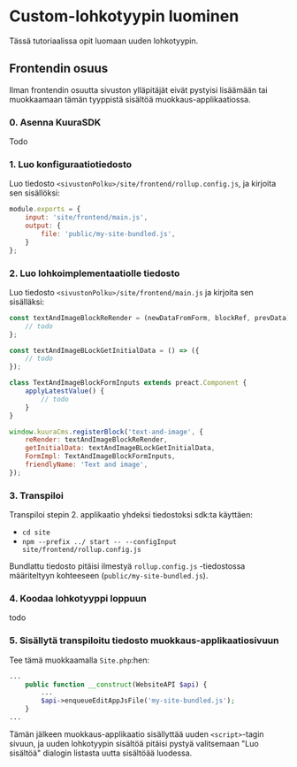 # Custom-lohkotyypin luominen

Tässä tutoriaalissa opit luomaan uuden lohkotyypin.

## Frontendin osuus

Ilman frontendin osuutta sivuston ylläpitäjät eivät pystyisi lisäämään tai muokkaamaan tämän tyyppistä sisältöä muokkaus-applikaatiossa.

### 0. Asenna KuuraSDK

Todo

### 1. Luo konfiguraatiotiedosto

Luo tiedosto `<sivustonPolku>/site/frontend/rollup.config.js`, ja kirjoita sen sisällöksi:

```javascript
module.exports = {
    input: 'site/frontend/main.js',
    output: {
        file: 'public/my-site-bundled.js',
    }
};

```

### 2. Luo lohkoimplementaatiolle tiedosto

Luo tiedosto `<sivustonPolku>/site/frontend/main.js` ja kirjoita sen sisälläksi:

```javascript
const textAndImageBlockReRender = (newDataFromForm, blockRef, prevData) => {
    // todo
};

const textAndImageBLockGetInitialData = () => ({
    // todo
});

class TextAndImageBlockFormInputs extends preact.Component {
    applyLatestValue() {
        // todo
    }
}

window.kuuraCms.registerBlock('text-and-image', {
    reRender: textAndImageBlockReRender,
    getInitialData: textAndImageBLockGetInitialData,
    FormImpl: TextAndImageBlockFormInputs,
    friendlyName: 'Text and image',
});

```

### 3. Transpiloi

Transpiloi stepin 2. applikaatio yhdeksi tiedostoksi sdk:ta käyttäen:

- `cd site`
- `npm --prefix ../ start -- --configInput site/frontend/rollup.config.js`

Bundlattu tiedosto pitäisi ilmestyä `rollup.config.js` -tiedostossa määriteltyyn kohteeseen (`public/my-site-bundled.js`).

### 4. Koodaa lohkotyyppi loppuun

todo

### 5. Sisällytä transpiloitu tiedosto muokkaus-applikaatiosivuun

Tee tämä muokkaamalla `Site.php`:hen:

```php
...
    public function __construct(WebsiteAPI $api) {
        ...
        $api->enqueueEditAppJsFile('my-site-bundled.js');
    }
...
```

Tämän jälkeen muokkaus-applikaatio sisällyttää uuden `<script>`-tagin sivuun, ja uuden lohkotyypin sisältöä pitäisi pystyä valitsemaan "Luo sisältöä" dialogin listasta uutta sisältöää luodessa.